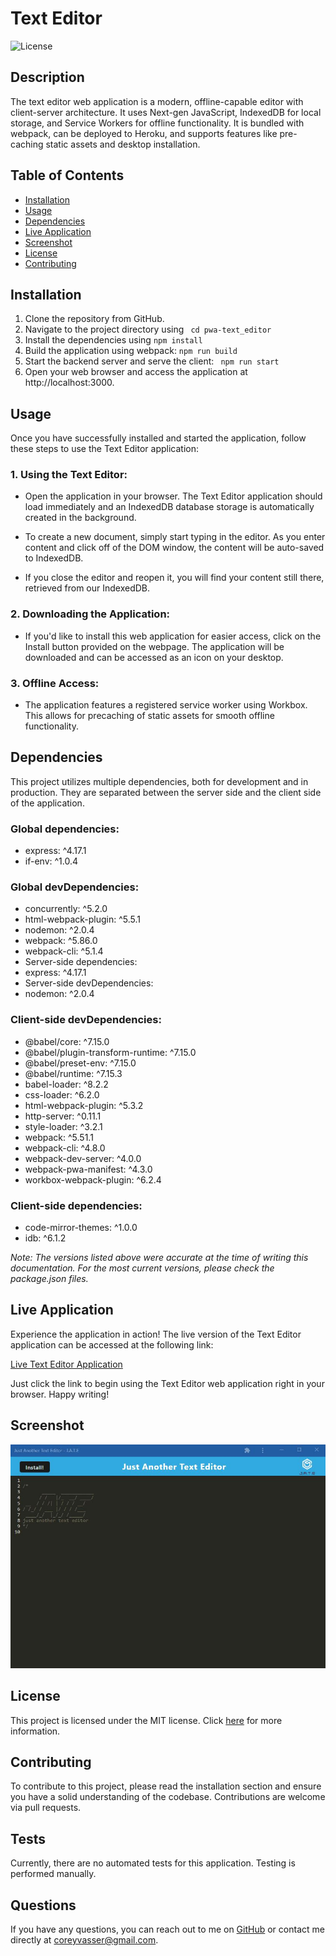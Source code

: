 # Text Editor 

![License](https://img.shields.io/badge/license-MIT-brightgreen.svg)

## Description

The text editor web application is a modern, offline-capable editor with client-server architecture. It uses Next-gen JavaScript, IndexedDB for local storage, and Service Workers for offline functionality. It is bundled with webpack, can be deployed to Heroku, and supports features like pre-caching static assets and desktop installation.

## Table of Contents

- [Installation](#installation)
- [Usage](#usage)
- [Dependencies](#dependencies)
- [Live Application](#live-application)
- [Screenshot](#screenshot)
- [License](#license)
- [Contributing](#contributing)

## Installation

1. Clone the repository from GitHub.
2. Navigate to the project directory using ``` cd pwa-text_editor```
3. Install the dependencies using ```npm install```
4. Build the application using webpack: ```npm run build```
5. Start the backend server and serve the client: ``` npm run start```
6. Open your web browser and access the application at http://localhost:3000.


## Usage

Once you have successfully installed and started the application, follow these steps to use the Text Editor application:

### 1. Using the Text Editor:

- Open the application in your browser. The Text Editor application should load immediately and an IndexedDB database storage is automatically created in the background.

- To create a new document, simply start typing in the editor. As you enter content and click off of the DOM window, the content will be auto-saved to IndexedDB.

- If you close the editor and reopen it, you will find your content still there, retrieved from our IndexedDB.

### 2. Downloading the Application:

- If you'd like to install this web application for easier access, click on the Install button provided on the webpage. The application will be downloaded and can be accessed as an icon on your desktop.

### 3. Offline Access:

- The application features a registered service worker using Workbox. This allows for precaching of static assets for smooth offline functionality.

## Dependencies

This project utilizes multiple dependencies, both for development and in production. They are separated between the server side and the client side of the application.

### Global dependencies:

- express: ^4.17.1
- if-env: ^1.0.4

### Global devDependencies:

- concurrently: ^5.2.0
- html-webpack-plugin: ^5.5.1
- nodemon: ^2.0.4
- webpack: ^5.86.0
- webpack-cli: ^5.1.4
- Server-side dependencies:
- express: ^4.17.1
- Server-side devDependencies:
- nodemon: ^2.0.4

### Client-side devDependencies:

- @babel/core: ^7.15.0
- @babel/plugin-transform-runtime: ^7.15.0
- @babel/preset-env: ^7.15.0
- @babel/runtime: ^7.15.3
- babel-loader: ^8.2.2
- css-loader: ^6.2.0
- html-webpack-plugin: ^5.3.2
- http-server: ^0.11.1
- style-loader: ^3.2.1
- webpack: ^5.51.1
- webpack-cli: ^4.8.0
- webpack-dev-server: ^4.0.0
- webpack-pwa-manifest: ^4.3.0
- workbox-webpack-plugin: ^6.2.4

### Client-side dependencies:

- code-mirror-themes: ^1.0.0
- idb: ^6.1.2

*Note: The versions listed above were accurate at the time of writing this documentation. For the most current versions, please check the package.json files.*

## Live Application

Experience the application in action! The live version of the Text Editor application can be accessed at the following link:

[Live Text Editor Application](https://edittextapp.herokuapp.com/)

Just click the link to begin using the Text Editor web application right in your browser. Happy writing!

## Screenshot

![Alt Text](./assets/images/landing.JPG)


## License

This project is licensed under the MIT license. Click [here](https://opensource.org/licenses/MIT) for more information.

## Contributing

To contribute to this project, please read the installation section and ensure you have a solid understanding of the codebase. Contributions are welcome via pull requests.

## Tests

Currently, there are no automated tests for this application. Testing is performed manually.

## Questions

If you have any questions, you can reach out to me on [GitHub](https://github.com/spamdalfz) or contact me directly at coreyvasser@gmail.com.
